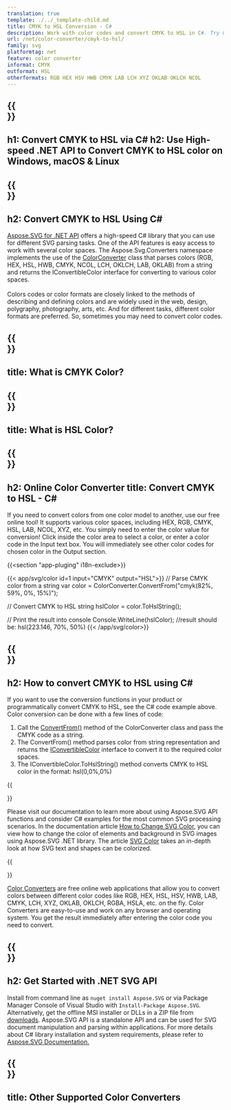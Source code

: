 ```yaml
---
translation: true
template: ./../_template-child.md
title: CMYK to HSL Conversion - C#
description: Work with color codes and convert CMYK to HSL in C#. Try Online Color Converter for free!
url: /net/color-converter/cmyk-to-hsl/
family: svg
platformtag: net
feature: color converter
informat: CMYK
outformat: HSL
otherformats: RGB HEX HSV HWB CMYK LAB LCH XYZ OKLAB OKLCH NCOL
---
```


{{<section banner>}}
---
h1: Convert CMYK to HSL via C#
h2: Use High-speed .NET API to Convert CMYK to HSL color on Windows, macOS & Linux
---

{{<section overview>}}
---
h2: Convert CMYK to HSL Using C#
---

[Aspose.SVG for .NET API](https://products.aspose.com/svg/net/) offers a high-speed C# library that you can use for different SVG parsing tasks. One of the API features is easy access to work with several color spaces. The Aspose.Svg.Converters namespace implements the use of the [ColorConverter](https://reference.aspose.com/svg/net/aspose.svg.converters/colorconverter/) class that parses colors (RGB, HEX, HSL, HWB, CMYK, NCOL, LCH, OKLCH, LAB, OKLAB) from a string and returns the IConvertibleColor interface for converting to various color spaces.<br><br>
Colors codes or color formats are closely linked to the methods of describing and defining colors and are widely used in the web, design, polygraphy, photography, arts, etc. And for different tasks, different color formats are preferred. So, sometimes you may need to convert color codes.

{{<section input-color>}}
---
title: What is CMYK Color?
---

{{<section output-color>}}
---
title: What is HSL Color?
---

{{<section code-text>}}
---
h2: Online Color Converter
title: Convert CMYK to HSL - C#
---
If you need to convert colors from one color model to another, use our free online tool! It supports various color spaces, including HEX, RGB, CMYK, HSL, LAB, NCOL, XYZ, etc. You simply need to enter the color value for conversion! Click inside the color area to select a color, or enter a color code in the Input text box. You will immediately see other color codes for chosen color in the Output section.

{{<section "app-pluging" i18n-exclude>}}

{{< app/svg/color id=1 input="CMYK" output="HSL">}}
// Parse CMYK color from a string
var color = ColorConverter.ConvertFrom("cmyk(82%, 59%, 0%, 15%)");

// Convert CMYK to HSL 
string hslColor = color.ToHslString();

// Print the result into console
Console.WriteLine(hslColor);
//result should be: hsl(223.146, 70%, 50%)
{{< /app/svg/color>}}

{{<section steps>}}
---
h2: How to convert CMYK to HSL using C#
---

If you want to use the conversion functions in your product or programmatically convert CMYK to HSL, see the C# code example above. Color conversion can be done with a few lines of code:

1. Call the [ConvertFrom()](https://reference.aspose.com/svg/net/aspose.svg.converters/colorconverter/convertfrom/) method of the ColorConverter class and pass the CMYK code as a string. 
1. The ConvertFrom() method parses color from string representation and returns the [IConvertibleColor](https://reference.aspose.com/svg/net/aspose.svg.drawing/iconvertiblecolor/) interface to convert it to the required color spaces.
1. The IConvertibleColor.ToHslString() method converts CMYK to HSL color in the format: hsl(0,0%,0%)

{{<section documentation>}}

Please visit our documentation to learn more about using Aspose.SVG API functions and consider C# examples for the most common SVG processing scenarios. In the documentation article <a href="https://docs.aspose.com/svg/net/how-to-work-with-aspose-svg-api/how-to-change-svg-color/" target="_blank">How to Change SVG Color</a>, you can view how to change the color of elements and background in SVG images using Aspose.SVG .NET library. The article <a href="https://docs.aspose.com/svg/net/drawing-basics/svg-color/" target="_blank">SVG Color</a> takes an in-depth look at how SVG text and shapes can be colorized.

{{<section online-color-converter>}}

[Color Converters](https://products.aspose.app/svg/color-converter) are free online web applications that allow you to convert colors between different color codes like RGB, HEX, HSL, HSV, HWB, LAB, CMYK, LCH, XYZ, OKLAB, OKLCH, RGBA, HSLA, etc. on the fly. Color Converters are easy-to-use and work on any browser and operating system. You get the result immediately after entering the color code you need to convert.

{{<section get-started>}}
---
h2: Get Started with .NET SVG API
---

Install from command line as ```nuget install Aspose.SVG``` or via Package Manager Console of Visual Studio with ```Install-Package Aspose.SVG```.
Alternatively, get the offline MSI installer or DLLs in a ZIP file from [downloads](https://releases.aspose.com/svg/net/). Aspose.SVG API is a standalone API and can be used for SVG document manipulation and parsing within applications. 
For more details about C# library installation and system requirements, please refer to [Aspose.SVG Documentation.](https://docs.aspose.com/svg/net/getting-started/)

{{<section other-color-converters>}}
---
title: Other Supported Color Converters
---